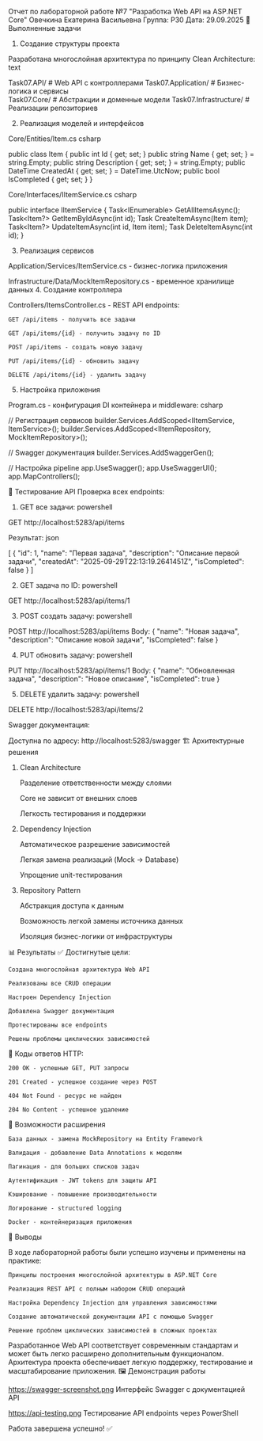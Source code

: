 Отчет по лабораторной работе №7
"Разработка Web API на ASP.NET Core"
Овечкина Екатерина Васильевна
Группа: P30
Дата: 29.09.2025
🔧 Выполненные задачи
1. Создание структуры проекта

Разработана многослойная архитектура по принципу Clean Architecture:
text

Task07.API/          # Web API с контроллерами
Task07.Application/  # Бизнес-логика и сервисы  
Task07.Core/         # Абстракции и доменные модели
Task07.Infrastructure/ # Реализации репозиториев

2. Реализация моделей и интерфейсов

Core/Entities/Item.cs
csharp

public class Item
{
    public int Id { get; set; }
    public string Name { get; set; } = string.Empty;
    public string Description { get; set; } = string.Empty;
    public DateTime CreatedAt { get; set; } = DateTime.UtcNow;
    public bool IsCompleted { get; set; }
}

Core/Interfaces/IItemService.cs
csharp

public interface IItemService
{
    Task<IEnumerable<Item>> GetAllItemsAsync();
    Task<Item?> GetItemByIdAsync(int id);
    Task<Item> CreateItemAsync(Item item);
    Task<Item?> UpdateItemAsync(int id, Item item);
    Task<bool> DeleteItemAsync(int id);
}

3. Реализация сервисов

Application/Services/ItemService.cs - бизнес-логика приложения

Infrastructure/Data/MockItemRepository.cs - временное хранилище данных
4. Создание контроллера

Controllers/ItemsController.cs - REST API endpoints:

    GET /api/items - получить все задачи

    GET /api/items/{id} - получить задачу по ID

    POST /api/items - создать новую задачу

    PUT /api/items/{id} - обновить задачу

    DELETE /api/items/{id} - удалить задачу

5. Настройка приложения

Program.cs - конфигурация DI контейнера и middleware:
csharp

// Регистрация сервисов
builder.Services.AddScoped<IItemService, ItemService>();
builder.Services.AddScoped<IItemRepository, MockItemRepository>();

// Swagger документация
builder.Services.AddSwaggerGen();

// Настройка pipeline
app.UseSwagger();
app.UseSwaggerUI();
app.MapControllers();

🧪 Тестирование API
Проверка всех endpoints:

1. GET все задачи:
powershell

GET http://localhost:5283/api/items

Результат:
json

[
  {
    "id": 1,
    "name": "Первая задача",
    "description": "Описание первой задачи",
    "createdAt": "2025-09-29T22:13:19.2641451Z",
    "isCompleted": false
  }
]

2. GET задача по ID:
powershell

GET http://localhost:5283/api/items/1

3. POST создать задачу:
powershell

POST http://localhost:5283/api/items
Body: {
  "name": "Новая задача",
  "description": "Описание новой задачи", 
  "isCompleted": false
}

4. PUT обновить задачу:
powershell

PUT http://localhost:5283/api/items/1
Body: {
  "name": "Обновленная задача",
  "description": "Новое описание",
  "isCompleted": true
}

5. DELETE удалить задачу:
powershell

DELETE http://localhost:5283/api/items/2

Swagger документация:

Доступна по адресу: http://localhost:5283/swagger
🏗️ Архитектурные решения
1. Clean Architecture

    Разделение ответственности между слоями

    Core не зависит от внешних слоев

    Легкость тестирования и поддержки

2. Dependency Injection

    Автоматическое разрешение зависимостей

    Легкая замена реализаций (Mock → Database)

    Упрощение unit-тестирования

3. Repository Pattern

    Абстракция доступа к данным

    Возможность легкой замены источника данных

    Изоляция бизнес-логики от инфраструктуры

📊 Результаты
✅ Достигнутые цели:

    Создана многослойная архитектура Web API

    Реализованы все CRUD операции

    Настроен Dependency Injection

    Добавлена Swagger документация

    Протестированы все endpoints

    Решены проблемы циклических зависимостей

🔄 Коды ответов HTTP:

    200 OK - успешные GET, PUT запросы

    201 Created - успешное создание через POST

    404 Not Found - ресурс не найден

    204 No Content - успешное удаление

🚀 Возможности расширения

    База данных - замена MockRepository на Entity Framework

    Валидация - добавление Data Annotations к моделям

    Пагинация - для больших списков задач

    Аутентификация - JWT tokens для защиты API

    Кэширование - повышение производительности

    Логирование - structured logging

    Docker - контейнеризация приложения

📝 Выводы

В ходе лабораторной работы были успешно изучены и применены на практике:

    Принципы построения многослойной архитектуры в ASP.NET Core

    Реализация REST API с полным набором CRUD операций

    Настройка Dependency Injection для управления зависимостями

    Создание автоматической документации API с помощью Swagger

    Решение проблем циклических зависимостей в сложных проектах

Разработанное Web API соответствует современным стандартам и может быть легко расширено дополнительным функционалом. Архитектура проекта обеспечивает легкую поддержку, тестирование и масштабирование приложения.
🖼️ Демонстрация работы

https://swagger-screenshot.png
Интерфейс Swagger с документацией API

https://api-testing.png
Тестирование API endpoints через PowerShell

Работа завершена успешно! ✅
